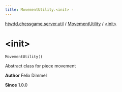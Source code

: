 ```yaml
---
title: MovementUtility.<init> - 
---
```


[htwdd.chessgame.server.util](../index.html) / [MovementUtility](index.html) / [&lt;init&gt;](./-init-.html)

# &lt;init&gt;

`MovementUtility()`

Abstract class for piece movement

**Author**
Felix Dimmel

**Since**
1.0.0

